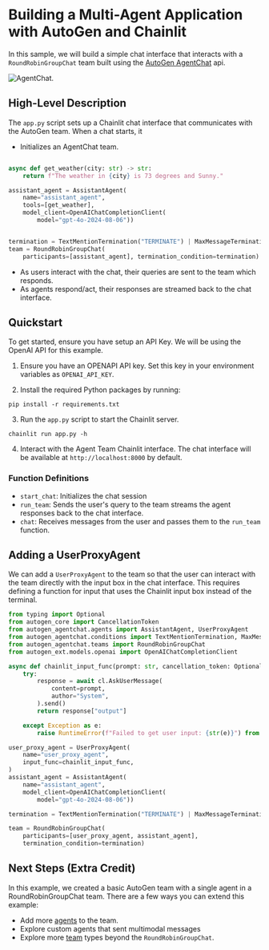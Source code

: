 # Building a Multi-Agent Application with AutoGen and Chainlit

In this sample, we will build a simple chat interface that interacts with a `RoundRobinGroupChat` team built using the [AutoGen AgentChat](https://microsoft.github.io/autogen/dev/user-guide/agentchat-user-guide/index.html) api.

![AgentChat](docs/chainlit_autogen.png).

## High-Level Description

The `app.py` script sets up a Chainlit chat interface that communicates with the AutoGen team. When a chat starts, it

- Initializes an AgentChat team.

```python

async def get_weather(city: str) -> str:
    return f"The weather in {city} is 73 degrees and Sunny."

assistant_agent = AssistantAgent(
    name="assistant_agent",
    tools=[get_weather],
    model_client=OpenAIChatCompletionClient(
        model="gpt-4o-2024-08-06"))


termination = TextMentionTermination("TERMINATE") | MaxMessageTermination(10)
team = RoundRobinGroupChat(
    participants=[assistant_agent], termination_condition=termination)

```

- As users interact with the chat, their queries are sent to the team which responds.
- As agents respond/act, their responses are streamed back to the chat interface.

## Quickstart

To get started, ensure you have setup an API Key. We will be using the OpenAI API for this example.

1. Ensure you have an OPENAPI API key. Set this key in your environment variables as `OPENAI_API_KEY`.

2. Install the required Python packages by running:

```shell
pip install -r requirements.txt
```

3. Run the `app.py` script to start the Chainlit server.

```shell
chainlit run app.py -h
```

4. Interact with the Agent Team Chainlit interface. The chat interface will be available at `http://localhost:8000` by default.

### Function Definitions

- `start_chat`: Initializes the chat session
- `run_team`: Sends the user's query to the team streams the agent responses back to the chat interface.
- `chat`: Receives messages from the user and passes them to the `run_team` function.

## Adding a UserProxyAgent

We can add a `UserProxyAgent` to the team so that the user can interact with the team directly with the input box in the chat interface. This requires defining a function for input that uses the Chainlit input box instead of the terminal.

```python
from typing import Optional
from autogen_core import CancellationToken
from autogen_agentchat.agents import AssistantAgent, UserProxyAgent
from autogen_agentchat.conditions import TextMentionTermination, MaxMessageTermination
from autogen_agentchat.teams import RoundRobinGroupChat
from autogen_ext.models.openai import OpenAIChatCompletionClient

async def chainlit_input_func(prompt: str, cancellation_token: Optional[CancellationToken] = None) -> str:
    try:
        response = await cl.AskUserMessage(
            content=prompt,
            author="System",
        ).send()
        return response["output"]

    except Exception as e:
        raise RuntimeError(f"Failed to get user input: {str(e)}") from e

user_proxy_agent = UserProxyAgent(
    name="user_proxy_agent",
    input_func=chainlit_input_func,
)
assistant_agent = AssistantAgent(
    name="assistant_agent",
    model_client=OpenAIChatCompletionClient(
        model="gpt-4o-2024-08-06"))

termination = TextMentionTermination("TERMINATE") | MaxMessageTermination(10)

team = RoundRobinGroupChat(
    participants=[user_proxy_agent, assistant_agent],
    termination_condition=termination)
```

## Next Steps (Extra Credit)

In this example, we created a basic AutoGen team with a single agent in a RoundRobinGroupChat team. There are a few ways you can extend this example:

- Add more [agents](https://microsoft.github.io/autogen/dev/user-guide/agentchat-user-guide/tutorial/agents.html) to the team.
- Explore custom agents that sent multimodal messages
- Explore more [team](https://microsoft.github.io/autogen/dev/user-guide/agentchat-user-guide/tutorial/teams.html) types beyond the `RoundRobinGroupChat`.
